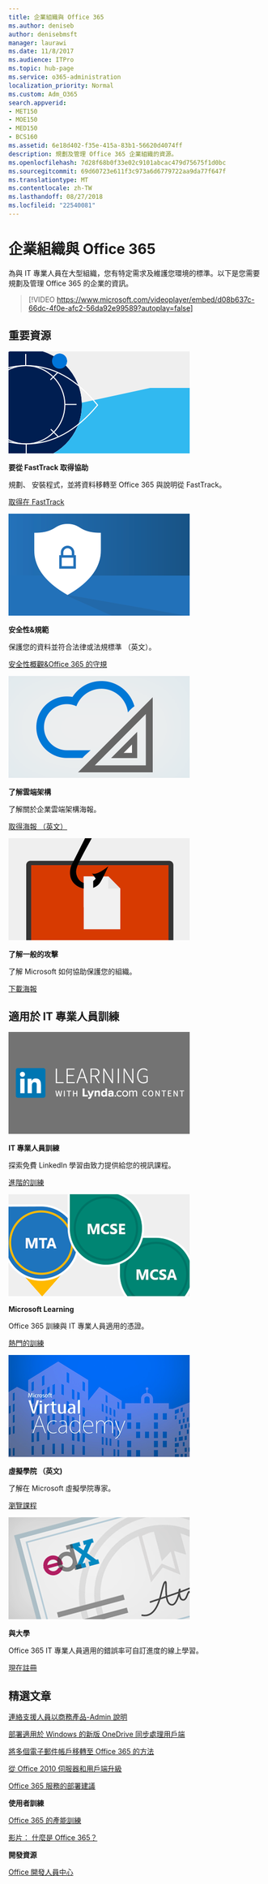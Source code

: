 ```yaml
---
title: 企業組織與 Office 365
ms.author: deniseb
author: denisebmsft
manager: laurawi
ms.date: 11/8/2017
ms.audience: ITPro
ms.topic: hub-page
ms.service: o365-administration
localization_priority: Normal
ms.custom: Adm_O365
search.appverid:
- MET150
- MOE150
- MED150
- BCS160
ms.assetid: 6e18d402-f35e-415a-83b1-56620d4074ff
description: 規劃及管理 Office 365 企業組織的資源。
ms.openlocfilehash: 7d28f68b0f33e02c9101abcac479d75675f1d0bc
ms.sourcegitcommit: 69d60723e611f3c973a6d6779722aa9da77f647f
ms.translationtype: MT
ms.contentlocale: zh-TW
ms.lasthandoff: 08/27/2018
ms.locfileid: "22540081"
---
```

# <a name="enterprise-organizations-and-office-365"></a>企業組織與 Office 365

為與 IT 專業人員在大型組織，您有特定需求及維護您環境的標準。以下是您需要規劃及管理 Office 365 的企業的資訊。
  

> [!VIDEO https://www.microsoft.com/videoplayer/embed/d08b637c-66dc-4f0e-afc2-56da92e99589?autoplay=false]
  
## <a name="key-resources"></a>重要資源

![FastTrack-想像眼符號](media/263443cf-d8bd-460b-ac46-a08323551f3f.png)
  
 **要從 FastTrack 取得協助**
  
規劃、 安裝程式，並將資料移轉至 Office 365 與說明從 FastTrack。
  
[取得在 FastTrack](https://go.microsoft.com/fwlink/?linkid=238431)
  
![安全性及規範的符號](media/f96c2cdf-d151-4f44-bb11-20bb7f366a21.png)
  
 **安全性&amp;規範**
  
保護您的資料並符合法律或法規標準 （英文）。
  
[安全性概觀&amp;Office 365 的守規](https://support.office.com/article/dcb83b2c-ac66-4ced-925d-50eb9698a0b2)
  
![雲端及架構符號](media/2850ac8d-4c99-4825-869e-83724c4ef54e.png)
  
 **了解雲端架構**
  
了解關於企業雲端架構海報。
  
[取得海報 （英文）](https://aka.ms/cloudarch)
  
[![魚類攔截 snagging 畫面 （網路釣魚攻擊） 上的文件](media/dc32a996-623a-400c-9b7a-ed1b89a56948.png)](https://aka.ms/commonattacks)
  
 **了解一般的攻擊**
  
了解 Microsoft 如何協助保護您的組織。
  
[下載海報](https://aka.ms/commonattacks)
  
## <a name="training-for-it-pros"></a>適用於 IT 專業人員訓練

![IT 專業人員訓練 LinkedIn learning](media/b951eac7-9d99-42b5-86a3-3058a6445077.png)
  
 **IT 專業人員訓練**
  
探索免費 LinkedIn 學習由致力提供給您的視訊課程。
  
[進階的訓練](https://support.office.com/article/68cc9b95-0bdc-491e-a81f-ee70b3ec63c5.aspx)
  
![Microsoft Learning 認證： MTA、 MCSE、 MCSA](media/8eab3b6a-5aff-423c-9c57-fd078fdebca8.png)
  
 **Microsoft Learning**
  
Office 365 訓練與 IT 專業人員適用的憑證。
  
[熱門的訓練](https://go.microsoft.com/fwlink/?linkid=826247)
  
![Microsoft 虛擬學院 （英文)](media/1bced083-acd6-4705-9f22-22009166a5d7.png)
  
 **虛擬學院 （英文)**
  
了解在 Microsoft 虛擬學院專家。
  
[瀏覽課程](https://go.microsoft.com/fwlink/?linkid=826248)
  
![與大學憑證](media/c52ff863-94fa-4d6e-b91f-f9057956a7b0.png)
  
 **與大學**
  
Office 365 IT 專業人員適用的錯誤率可自訂進度的線上學習。
  
[現在註冊](https://go.microsoft.com/fwlink/?linkid=852994)
  
## <a name="featured-articles"></a>精選文章

[連絡支援人員以商務產品-Admin 說明](https://support.office.com/article/32a17ca7-6fa0-4870-8a8d-e25ba4ccfd4b)
  
[部署適用於 Windows 的新版 OneDrive 同步處理用戶端](https://support.office.com/article/3f3a511c-30c6-404a-98bf-76f95c519668)
  
[將多個電子郵件帳戶移轉至 Office 365 的方法](https://support.office.com/article/0a4913fe-60fb-498f-9155-a86516418842)
  
[從 Office 2010 伺服器和用戶端升級](upgrade-from-office-2010-servers-and-products.md)
  
[Office 365 服務的部署建議](deployment-advisors-for-office-365.md)
  
 **使用者訓練**
  
[Office 365 的產能訓練](https://support.office.com/article/af07cb6b-980d-4f33-8599-322582767408)
  
[影片： 什麼是 Office 365？](https://support.office.com/article/847caf12-2589-452c-8aca-1c009797678b)
  
 **開發資源**
  
[Office 開發人員中心](https://go.microsoft.com/fwlink/?linkid=615418)
  

